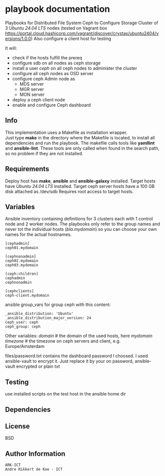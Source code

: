 playbook documentation
======================

Playbooks for Distributed File System Ceph to Configure Storage Cluster of 3 *Ubuntu 24.04 LTS* nodes 
(tested on Vagrant box https://portal.cloud.hashicorp.com/vagrant/discover/crystax/ubuntu2404/versions/1.0.0)
Also configure a client host for testing

It will:
- check if the hosts fulfill the prereq
- configure sdb on all nodes as ceph storage
- install a user *ceph* on all ceph nodes to administer the cluster
- configure all ceph nodes as OSD server
- configure ceph Admin node as
  - MDS server
  - MGR server
  - MON server
- deploy a ceph client node
- enable and configure Ceph dashboard

Info
----

This implementation uses a Makefile as installation wrapper.  
Just type **make** in the directory where the Makefile is located, to install all dependencies and run the playbook.
The makefile calls tools like **yamllint** and **ansible-lint**.
These tools are only called when found in the search path, so no problem if they are not installed.

Requirements
------------

Deploy host has **make**, **ansible** and **ansible-galaxy** installed.
Target hosts have *Ubuntu 24.04 LTS* installed.
Target ceph server hosts have a 100 GB disk attached as /dev/sdb
Requires root access to target hosts.

Variables
---------

Ansible inventory containing definitions for
3 clusters each with 1 control node and 2 worker nodes.
The playbooks only refer to the group names and never tot the individual hosts (*bla.mydomain*) so you can choose your own names for the actual hostnames.

    [cephadmin]
    ceph01.mydomain

    [cephnonadmin]
    ceph02.mydomain
    ceph03.mydomain

    [ceph:children]
    cephadmin
    cephnonadmin

    [cephclients]
    ceph-client.mydomain

ansible group_vars for group ceph with this content:

    _ansible_distribution: 'Ubuntu'
    _ansible_distribution_major_version: 24
    ceph_user: ceph
    ceph_group: ceph

Other variables:
    *domain*	# the domain of the used hosts, here *mydomain*
    *timezone*  # the timezone on ceph servers and client, e.g. Europe/Amsterdam

files/password.txt contains the dashboard password I choosed.
I used ansible-vault to encrypt it.
Just replace it by your on password, ansible-vault encrypted or plain txt

Testing
-------

use installed scripts on the test host in the ansible home dir 

Dependencies
------------

License
-------

BSD

Author Information
------------------

    ARK-ICT
    Andre Rikkert de Koe - ICT
